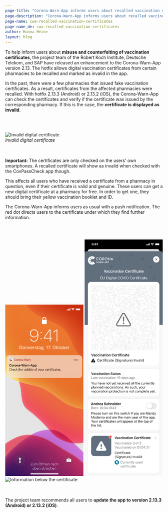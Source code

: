 ```yaml
---
page-title: "Corona-Warn-App informs users about recalled vaccination certificates"
page-description: "Corona-Warn-App informs users about recalled vaccination certificates"
page-name: cwa-recalled-vaccination-certificates
page-name_de: cwa-recalled-vaccination-certificates
author: Hanna Heine
layout: blog
---
```



To help inform users about **misuse and counterfeiting of vaccination certificates**, the project team of the Robert Koch Institute, Deutsche Telekom, and SAP have released an enhancement to the Corona-Warn-App version 2.13. The hotfix allows digital vaccination certificates from certain pharmacies to be recalled and marked as invalid in the app.


<!-- overview -->

In the past, there were a few pharmacies that issued fake vaccination certificates. As a result, certificates from the affected pharmacies were recalled. With hotfix 2.13.3 (Android) or 2.13.2 (iOS), the Corona-Warn-App can check the certificates and verify if the certificate was issued by the corresponding pharmacy. If this is the case, the **certificate is displayed as invalid**.

<br></br>
<div class="text-center"> 
<img src="./zertifikat-ungültig(1)_en_v3.png" title="Invalid digital certificate" alt="Invalid digital certificate" style="align: center" width=250> 
<figcaption aria-hidden="true"><em>Invalid digital certificate</em></figcaption>
</div>
<br></br>


**Important:** The certificates are only checked on the users' own smartphones. A recalled certificate will show as invalid when checked with the CovPassCheck app though.

This affects all users who have received a certificate from a pharmacy in question, even if their certificate is valid and genuine. These users can get a new digital certificate at a pharmacy for free. In order to get one, they should bring their yellow vaccination booklet and ID.

The Corona-Warn-App informs users as usual with a push notification. The red dot directs users to the certificate under which they find further information. 

<br></br>
<div class="text-center"> 
<img src="./push-nachricht_en.png" title="Corona-Warn-App push notification" alt="Corona-Warn-App push notification" style="align: center" width=250> 
<img src="./roter-punkt-impfzertifikat_en.png" title="Certificate tab in the Corona-Warn-App" alt="Certificate tab in the Corona-Warn-App" style="align: center" width=250>
<img src="./zertifikat-ungültig(2)_en.png" title="Information below the certificate" alt="Information below the certificate" style="align: center" width=250>
<figcaption aria-hidden="true"><em></em></figcaption>
</div>
<br></br>


The project team recommends all users to **update the app to version 2.13.3 (Android) or 2.13.2 (iOS)**. 
